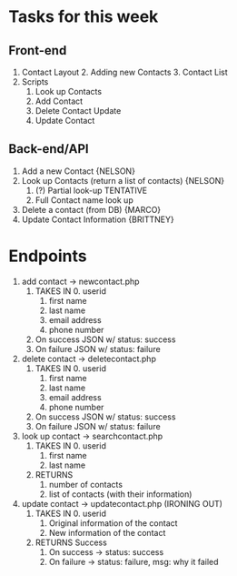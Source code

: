 # Tasks for this week

## Front-end
1. Contact Layout
    2. Adding new Contacts
    3. Contact List
2. Scripts
    1. Look up Contacts
    2. Add Contact
    3. Delete Contact Update
    4. Update Contact

## Back-end/API
1. Add a new Contact {NELSON}
2. Look up Contacts (return a list of contacts) {NELSON}
    1. (?) Partial look-up TENTATIVE
    2. Full Contact name look up
3. Delete a contact (from DB) {MARCO}
4. Update Contact Information {BRITTNEY}

# Endpoints
1. add contact -> newcontact.php
    1. TAKES IN
        0. userid
        1. first name
        2. last name
        3. email address
        4. phone number
    2. On success 
        JSON w/ status: success
    3. On failure
        JSON w/ status: failure
2. delete contact -> deletecontact.php
    1. TAKES IN
        0. userid
        1. first name
        2. last name
        3. email address
        4. phone number
    2. On success
        JSON w/ status: success
    3. On failure
        JSON w/ status: failure
3. look up contact -> searchcontact.php
    1. TAKES IN
        0. userid
        1. first name
        2. last name
    2. RETURNS
        1. number of contacts
        2. list of contacts (with their information)
4. update contact -> updatecontact.php (IRONING OUT)
    1. TAKES IN
        0. userid
        1. Original information of the contact
        2. New information of the contact
    2. RETURNS Success
        1. On success -> status: success
        2. On failure -> 
            status: failure,
            msg: why it failed